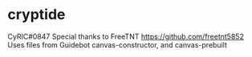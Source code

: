 # cryptide
CyRIC#0847
Special thanks to FreeTNT
https://github.com/freetnt5852
Uses files from Guidebot canvas-constructor, and canvas-prebuilt
